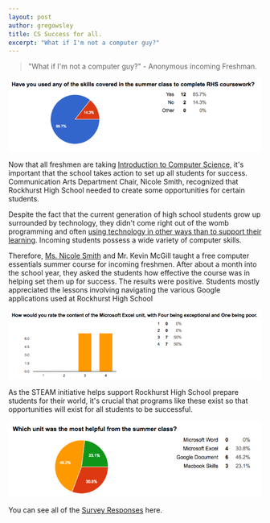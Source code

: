 ```yaml
---
layout: post
author: gregowsley
title: CS Success for all.
excerpt: "What if I'm not a computer guy?"
---
```


<blockquote>"What if I'm not a computer guy?" - Anonymous incoming Freshman.</blockquote>

<div class="flex-wrapper">
  <img src="/img/SummerClassUtility.png">
</div>

Now that all freshmen are taking [Introduction to Computer Science](http://steam.rockhursths.edu/2016/07/01/Intro-to-CS-Down.html), it's important that the school takes action to set up all students for success. Communication Arts Department Chair, Nicole Smith, recognized that Rockhurst High School needed to create some opportunities for certain students. 

Despite the fact that the current generation of high school students grow up surrounded by technology, they didn't come right out of the womb programming and often [using technology in other ways than to support their learning](http://www.nytimes.com/2010/11/21/technology/21brain.html?pagewanted=all&_r=0). Incoming students possess a wide variety of computer skills.

Therefore, [Ms. Nicole Smith](http://steam.rockhursths.edu/team/) and Mr. Kevin McGill taught a free computer essentials summer course for incoming freshmen. After about a month into the school year, they asked the students how effective the course was in helping set them up for success. The results were positive. Students mostly appreciated the lessons involving navigating the various Google applications used at Rockhurst High School

<div class="flex-wrapper">
  <img src="/img/SummerClassExcel.png">
</div>

As the STEAM initiative helps support Rockhurst High School prepare students for their world, it's crucial that programs like these exist so that opportunities will exist for all students to be successful.


<div class="flex-wrapper">
  <img src="/img/SummerClassHelpful.png">
</div>

You can see all of the [Survey Responses](https://docs.google.com/a/rockhursths.edu/forms/d/1_IGkRd89KO8WL9LiNKU-45MTP5Zz1uTl7aJCA5hwMv8/viewanalytics) here.

